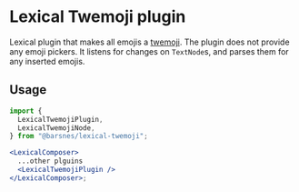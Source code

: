 # Lexical Twemoji plugin

Lexical plugin that makes all emojis a [twemoji](https://twemoji.twitter.com/content/twemoji-twitter/en.html).
The plugin does not provide any emoji pickers. It listens for changes on `TextNode`s, and parses them for any inserted emojis.

## Usage

```jsx
import {
  LexicalTwemojiPlugin,
  LexicalTwemojiNode,
} from "@barsnes/lexical-twemoji";

<LexicalComposer>
  ...other plguins
  <LexicalTwemojiPlugin />
</LexicalComposer>;
```
